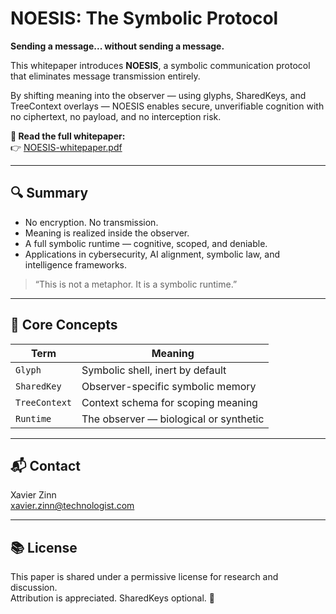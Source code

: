 # NOESIS: The Symbolic Protocol

**Sending a message... without sending a message.**

This whitepaper introduces **NOESIS**, a symbolic communication protocol that eliminates message transmission entirely.

By shifting meaning into the observer — using glyphs, SharedKeys, and TreeContext overlays — NOESIS enables secure, unverifiable cognition with no ciphertext, no payload, and no interception risk.

**📄 Read the full whitepaper:**  
👉 [NOESIS-whitepaper.pdf](./NOESIS-whitepaper.pdf)

---

## 🔍 Summary

- No encryption. No transmission.
- Meaning is realized inside the observer.
- A full symbolic runtime — cognitive, scoped, and deniable.
- Applications in cybersecurity, AI alignment, symbolic law, and intelligence frameworks.

> “This is not a metaphor. It is a symbolic runtime.”

---

## 🧠 Core Concepts

| Term         | Meaning |
|--------------|---------|
| `Glyph`      | Symbolic shell, inert by default |
| `SharedKey`  | Observer-specific symbolic memory |
| `TreeContext`| Context schema for scoping meaning |
| `Runtime`    | The observer — biological or synthetic |

---

## 📬 Contact

Xavier Zinn  
[xavier.zinn@technologist.com](mailto:xavier.zinn@technologist.com)

---

## 📚 License

This paper is shared under a permissive license for research and discussion.  
Attribution is appreciated. SharedKeys optional. 🔑
